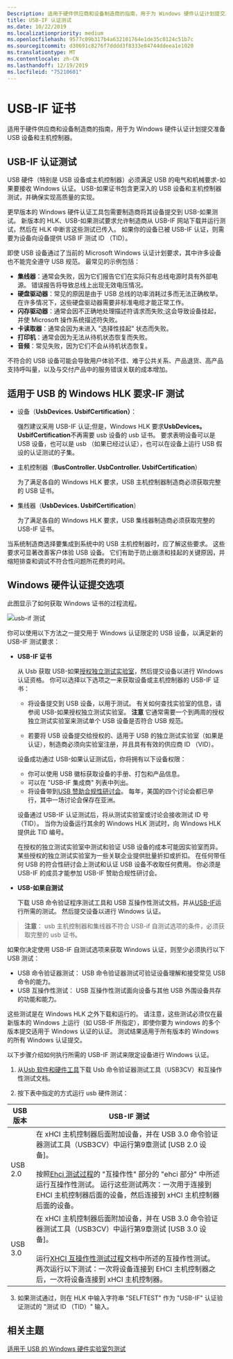 ```yaml
---
Description: 适用于硬件供应商和设备制造商的指南，用于为 Windows 硬件认证计划提交准备 USB 设备和主机控制器。
title: USB-IF 认证测试
ms.date: 10/22/2019
ms.localizationpriority: medium
ms.openlocfilehash: 9577c09b317b4a632101764e1de35c0124c51b7c
ms.sourcegitcommit: d30691c8276f7dddd3f8333e84744ddeea1e1020
ms.translationtype: MT
ms.contentlocale: zh-CN
ms.lasthandoff: 12/19/2019
ms.locfileid: "75210601"
---
```

# <a name="usb-if-certification"></a>USB-IF 证书

适用于硬件供应商和设备制造商的指南，用于为 Windows 硬件认证计划提交准备 USB 设备和主机控制器。

## <a name="usb-if-certification-tests"></a>USB-IF 认证测试

USB 硬件（特别是 USB 设备或主机控制器）必须满足 USB 的电气和机械要求-如果要接收 Windows 认证。 USB-如果证书包含更深入的 USB 设备和主机控制器测试，并确保实现高质量的实现。

更早版本的 Windows 硬件认证工具包需要制造商将其设备提交到 USB-如果测试。 新版本的 HLK、USB-如果测试要求允许制造商从 USB-IF 网站下载并运行测试，然后在 HLK 中断言这些测试已传入。 如果你的设备已被 USB-IF 认证，则需要为设备向设备提供 USB IF 测试 ID （TID）。

即使 USB 设备通过了当前的 Microsoft Windows 认证计划要求，其中许多设备也不能完全遵守 USB 规范。 最常见的示例包括：

- **集线器**：通常会失败，因为它们报告它们在实际只有总线电源时具有外部电源。 错误报告将导致总线上出现无效电压情况。
- **硬盘驱动器**：常见的原因是由于 USB 总线的功率消耗过多而无法正确枚举。 在许多情况下，这些硬盘驱动器需要非标准电缆才能正常工作。
- **闪存驱动器**：通常会因不正确地处理描述符请求而失败;这会导致设备挂起，并使 Microsoft 操作系统描述符失败。
- **卡读取器**：通常会因为未进入 "选择性挂起" 状态而失败。
- **打印机**：通常会因为无法从待机状态恢复而失败。
- **音频**：常见失败，因为它们不会从待机状态恢复。

不符合的 USB 设备可能会导致用户体验不佳、难于公共关系、产品退货、高产品支持呼叫量，以及与交付产品中的服务错误关联的成本增加。

## <a name="windows-hlk-requirements-for-usb-if-tests"></a>适用于 USB 的 Windows HLK 要求-IF 测试

- 设备（**UsbDevices. UsbifCertification）**：

    强烈建议采用 USB-IF 认证;但是，Windows HLK 要求**UsbDevices。 UsbifCertification**不再需要 usb 设备的 usb 证书。 要求表明设备可以是 USB 设备，也可以是 usb （如果已经过认证），也可以在设备上运行 USB 假设的认证测试的子集。

- 主机控制器（**BusController. UsbController. UsbifCertification**）

    为了满足各自的 Windows HLK 要求，USB 主机控制器制造商必须获取完整的 USB 证书。

- 集线器（**UsbDevices. UsbifCertification**）

    为了满足各自的 Windows HLK 要求，USB 集线器制造商必须获取完整的 USB-IF 证书。

当系统制造商选择要集成到系统中的 USB 主机控制器时，应了解这些要求。 这些要求可显著改善客户体验 USB 设备。 它们有助于防止崩溃和挂起的关键原因，并缩短排查和调试不符合性问题所花费的时间。

## <a name="windows-hardware-certification-submission-options"></a>Windows 硬件认证提交选项

此图显示了如何获取 Windows 证书的过程流程。

![usb-if 测试](images/usbif-testing.png)

你可以使用以下方法之一提交用于 Windows 认证限定的 USB 设备，以满足新的 USB-IF 测试要求：

- **USB-IF 证书**

  从 Usb 获取 USB-如果[授权独立测试实验室](https://www.usb.org/labs)，然后提交设备以进行 Windows 认证资格。 你可以选择以下选项之一来获取设备或主机控制器的 USB-IF 证书：

  - 将设备提交到 USB 设备，以用于测试。 有关如何查找实验室的信息，请参阅 USB-如果授权独立测试实验室。
      **注意** 它通常需要一个到两周的授权独立测试实验室来测试单个 USB 设备是否符合 USB 规范。

  - 若要将 USB 设备提交给授权的、适用于 USB 的独立测试实验室（如果是认证），制造商必须向实验室注册，并且具有有效的供应商 ID （VID）。

  设备成功通过 USB-如果认证测试后，你将拥有以下设备权限：

  - 你可以使用 USB 徽标获取设备的手册、打包和产品信息。
  - 可以在 "USB-IF 集成商" 列表中列出。
  - 将设备带到[USB 赞助合规性研讨会](https://www.usb.org/upcoming-events)。 每年，美国的四个讨论会都已举行，其中一场讨论会保存在亚洲。

  设备通过 USB-IF 认证测试后，将从测试实验室或讨论会接收测试 ID 号（TID）。 当你为设备运行其余的 Windows HLK 测试时，向 Windows HLK 提供此 TID 编号。

  在授权的独立测试实验室中测试和验证 USB 设备的成本可能因实验室而异。 某些授权的独立测试实验室为一些关联企业提供批量折扣或折扣。 在任何带任何 USB 的符合性研讨会上测试和认证 USB 设备不收取任何费用。 你必须是 USB-IF 的成员才能参加 USB-IF 赞助合规性研讨会。

- **USB-如果自测试**

  下载 USB 命令验证程序测试工具和 USB 互操作性测试文档，并从[USB-IF](https://usb.org/usb32tools)运行所需的测试。 然后提交设备以进行 Windows 认证。

 >**注意**： usb 主机控制器和集线器不符合 USB-if 自测试选项的条件，必须获取完整的 usb 证书。

  如果你决定使用 USB-IF 自测试选项来获取 Windows 认证，则至少必须执行以下 USB 测试：

  - USB 命令验证器测试： USB 命令验证器测试可验证设备理解和接受常见 USB 命令的能力。
  - USB 互操作性测试： USB 互操作性测试面向设备与其他 USB 外围设备共存的功能和能力。

  这些测试是在 Windows HLK 之外下载和运行的。 请注意，这些测试必须仅在最新版本的 Windows 上运行（如 USB-IF 所指定），即使你要为 windows 的多个版本提交适用于 Windows 认证的认证。 测试结果适用于所有版本的 Windows 的所有 Windows 认证提交。

  以下步骤介绍如何执行所需的 USB-IF 测试来限定设备进行 Windows 认证。

  1. 从[Usb 软件和硬件工具](https://usb.org/usb32tools)下载 Usb 命令验证器测试工具（USB3CV）和互操作性测试文档。

  2. 按下表中指定的方式运行 usb 硬件测试：

  | USB 版本 | USB-IF 测试 |
  | --- | --- |
  | USB 2.0 | 在 xHCI 主机控制器后面附加设备，并在 USB 3.0 命令验证器测试工具（USB3CV）中运行第9章测试 [USB 2.0 设备]。 <br><br> 按照[Ehci 测试过程](https://compliance.usb.org/resources/GoldSuite%20Test%20Procedure.pdf)的 "互操作性" 部分的 "ehci 部分" 中所述运行互操作性测试。 运行这些测试两次：一次用于连接到 EHCI 主机控制器后面的设备，然后连接到 xHCI 主机控制器后面的设备。 |
  | USB 3.0 | 在 xHCI 主机控制器后面附加设备，并在 USB 3.0 命令验证器测试工具（USB3CV）中运行第9章测试 [USB 3.0 设备]。 <br><br> 运行[XHCI 互操作性测试过程](https://www.usb.org/document-library/xhci-interoperability-test-procedures-peripherals-hubs-and-hosts-version-096)文档中所述的互操作性测试。 两次运行以下测试：一次将设备连接到 EHCI 主机控制器之后，一次将设备连接到 xHCI 主机控制器。 |
  
  3. 如果测试通过，则在 HLK 中输入字符串 "SELFTEST" 作为 "USB-IF" 认证验证测试的 "测试 ID （TID）" 输入。

## <a name="related-topics"></a>相关主题

[适用于 USB 的 Windows 硬件实验室包测试](windows-hardware-certification-kit-tests-for-usb.md)
